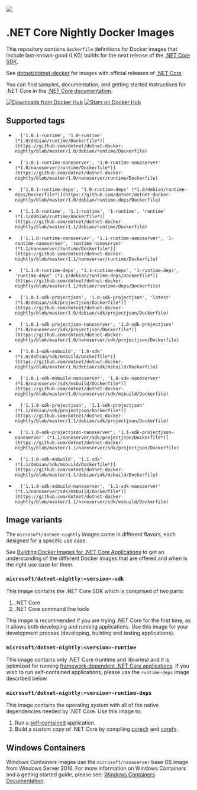 ![](https://avatars0.githubusercontent.com/u/9141961?v=3&amp;s=100)

.NET Core Nightly Docker Images
====================

This repository contains `Dockerfile` definitions for Docker images that include last-known-good (LKG) builds for the next release of the [.NET Core SDK](https://github.com/dotnet/cli).

See [dotnet/dotnet-docker](https://github.com/dotnet/dotnet-docker) for images with official releases of [.NET Core](https://github.com/dotnet/core).

You can find samples, documentation, and getting started instructions for .NET Core in the [.NET Core documentation](https://docs.microsoft.com/dotnet/articles/core/).

[![Downloads from Docker Hub](https://img.shields.io/docker/pulls/microsoft/dotnet-nightly.svg)](https://hub.docker.com/r/microsoft/dotnet-nightly)
[![Stars on Docker Hub](https://img.shields.io/docker/stars/microsoft/dotnet-nightly.svg)](https://hub.docker.com/r/microsoft/dotnet-nightly)


## Supported tags

-       ['1.0.1-runtime', '1.0-runtime' (*1.0/debian/runtime/Dockerfile*)](https://github.com/dotnet/dotnet-docker-nightly/blob/master/1.0/debian/runtime/Dockerfile)
-       ['1.0.1-runtime-nanoserver', '1.0-runtime-nanoserver' (*1.0/nanoserver/runtime/Dockerfile*)](https://github.com/dotnet/dotnet-docker-nightly/blob/master/1.0/nanoserver/runtime/Dockerfile)
-       ['1.0.1-runtime-deps', '1.0-runtime-deps' (*1.0/debian/runtime-deps/Dockerfile*)](https://github.com/dotnet/dotnet-docker-nightly/blob/master/1.0/debian/runtime-deps/Dockerfile)
-       ['1.1.0-runtime', '1.1-runtime', '1-runtime', 'runtime' (*1.1/debian/runtime/Dockerfile*)](https://github.com/dotnet/dotnet-docker-nightly/blob/master/1.1/debian/runtime/Dockerfile)
-       ['1.1.0-runtime-nanoserver', '1.1-runtime-nanoserver', '1-runtime-nanoserver', 'runtime-nanoserver' (*1.1/nanoserver/runtime/Dockerfile*)](https://github.com/dotnet/dotnet-docker-nightly/blob/master/1.1/nanoserver/runtime/Dockerfile)
-       ['1.1.0-runtime-deps', '1.1-runtime-deps', '1-runtime-deps', 'runtime-deps' (*1.1/debian/runtime-deps/Dockerfile*)](https://github.com/dotnet/dotnet-docker-nightly/blob/master/1.1/debian/runtime-deps/Dockerfile)
-       ['1.0.1-sdk-projectjson', '1.0-sdk-projectjson', 'latest' (*1.0/debian/sdk/projectjson/Dockerfile*)](https://github.com/dotnet/dotnet-docker-nightly/blob/master/1.0/debian/sdk/projectjson/Dockerfile)
-       ['1.0.1-sdk-projectjson-nanoserver', '1.0-sdk-projectjson' (*1.0/nanoserver/sdk/projectjson/Dockerfile*)](https://github.com/dotnet/dotnet-docker-nightly/blob/master/1.0/nanoserver/sdk/projectjson/Dockerfile)
-       ['1.0.1-sdk-msbuild', '1.0-sdk' (*1.0/debian/sdk/msbuild/Dockerfile*)](https://github.com/dotnet/dotnet-docker-nightly/blob/master/1.0/debian/sdk/msbuild/Dockerfile)
-       ['1.0.1-sdk-msbuild-nanoserver', '1.0-sdk-nanoserver' (*1.0/nanoserver/sdk/msbuild/Dockerfile*)](https://github.com/dotnet/dotnet-docker-nightly/blob/master/1.0/nanoserver/sdk/msbuild/Dockerfile)
-       ['1.1.0-sdk-projectjson', '1.1-sdk-projectjson' (*1.1/debian/sdk/projectjson/Dockerfile*)](https://github.com/dotnet/dotnet-docker-nightly/blob/master/1.1/debian/sdk/projectjson/Dockerfile)
-       ['1.1.0-sdk-projectjson-nanoserver', '1.1-sdk-projectjson-nanoserver' (*1.1/nanoserver/sdk/projectjson/Dockerfile*)](https://github.com/dotnet/dotnet-docker-nightly/blob/master/1.1/nanoserver/sdk/projectjson/Dockerfile)
-       ['1.1.0-sdk-msbuild', '1.1-sdk' (*1.1/debian/sdk/msbuild/Dockerfile*)](https://github.com/dotnet/dotnet-docker-nightly/blob/master/1.1/debian/sdk/msbuild/Dockerfile)
-       ['1.1.0-sdk-msbuild-nanoserver', '1.1-sdk-nanoserver' (*1.1/nanoserver/sdk/msbuild/Dockerfile*)](https://github.com/dotnet/dotnet-docker-nightly/blob/master/1.1/nanoserver/sdk/msbuild/Dockerfile)

## Image variants

The `microsoft/dotnet-nightly` images come in different flavors, each designed for a specific use case.

See [Building Docker Images for .NET Core Applications](https://docs.microsoft.com/dotnet/articles/core/docker/building-net-docker-images) to get an understanding of the different Docker images that are offered and when is the right use case for them.

### `microsoft/dotnet-nightly:<version>-sdk`

This image contains the .NET Core SDK which is comprised of two parts:

1. .NET Core
2. .NET Core command line tools

This image is recommended if you are trying .NET Core for the first time, as it allows both developing and running
applications. Use this image for your development process (developing, building and testing applications).

### `microsoft/dotnet-nightly:<version>-runtime`

This image contains only .NET Core (runtime and libraries) and it is optimized for running [framework-dependent .NET Core applications](https://docs.microsoft.com/dotnet/articles/core/deploying/index). If you wish to run self-contained applications, please use the `runtime-deps` image described below. 

### `microsoft/dotnet-nightly:<version>-runtime-deps`

This image contains the operating system with all of the native dependencies needed by .NET Core. Use this image to:

1. Run a [self-contained](https://docs.microsoft.com/dotnet/articles/core/deploying/index) application.
2. Build a custom copy of .NET Core by compiling [coreclr](https://github.com/dotnet/coreclr) and [corefx](https://github.com/dotnet/corefx).

## Windows Containers

Windows Containers images use the `microsoft/nanoserver` base OS image from Windows Server 2016.  For more information on Windows Containers and a getting started guide, please see: [Windows Containers Documentation](http://aka.ms/windowscontainers).
